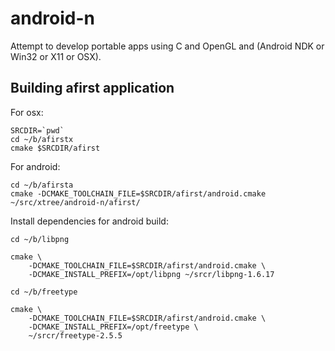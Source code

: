 android-n
=========

Attempt to develop portable apps using C and OpenGL and (Android NDK or Win32 or X11 or OSX).

Building afirst application
---------------------------

For osx:

	SRCDIR=`pwd`
	cd ~/b/afirstx
	cmake $SRCDIR/afirst

For android:

	cd ~/b/afirsta
	cmake -DCMAKE_TOOLCHAIN_FILE=$SRCDIR/afirst/android.cmake ~/src/xtree/android-n/afirst/

Install dependencies for android build:

	cd ~/b/libpng
	
	cmake \
		-DCMAKE_TOOLCHAIN_FILE=$SRCDIR/afirst/android.cmake \
		-DCMAKE_INSTALL_PREFIX=/opt/libpng ~/srcr/libpng-1.6.17
	
	cd ~/b/freetype
	
	cmake \
		-DCMAKE_TOOLCHAIN_FILE=$SRCDIR/afirst/android.cmake \
		-DCMAKE_INSTALL_PREFIX=/opt/freetype \
		~/srcr/freetype-2.5.5
